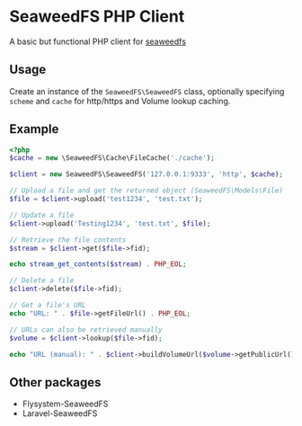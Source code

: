 SeaweedFS PHP Client
====================

A basic but functional PHP client for [seaweedfs](https://github.com/chrislusf/seaweedfs)

Usage
-----

Create an instance of the `SeaweedFS\SeaweedFS` class, optionally specifying `scheme` and `cache` for http/https and Volume lookup caching.

Example
-------

```php
<?php
$cache = new \SeaweedFS\Cache\FileCache('./cache');

$client = new SeaweedFS\SeaweedFS('127.0.0.1:9333', 'http', $cache);

// Upload a file and get the returned object (SeaweedFS\Models\File)
$file = $client->upload('test1234', 'test.txt');

// Update a file
$client->upload('Testing1234', 'test.txt', $file);

// Retrieve the file contents
$stream = $client->get($file->fid);

echo stream_get_contents($stream) . PHP_EOL;

// Delete a file
$client->delete($file->fid);

// Get a file's URL
echo "URL: " . $file->getFileUrl() . PHP_EOL;

// URLs can also be retrieved manually
$volume = $client->lookup($file->fid);

echo "URL (manual): " . $client->buildVolumeUrl($volume->getPublicUrl(), $file->fid) . PHP_EOL;
```

Other packages
--------------

* Flysystem-SeaweedFS
* Laravel-SeaweedFS